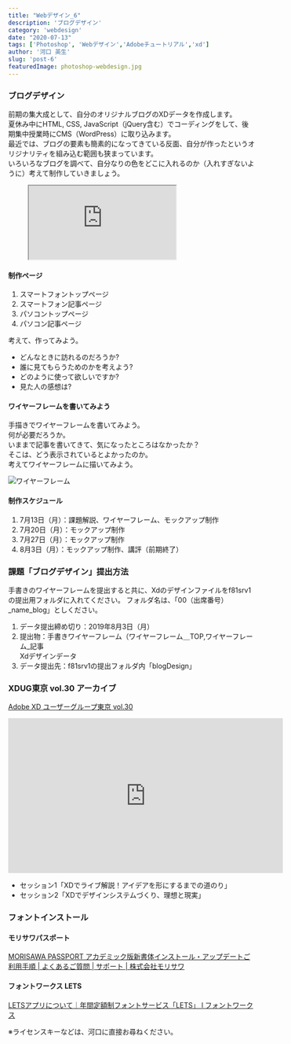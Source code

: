 ```yaml
---
title: "Webデザイン_6"
description: 'ブログデザイン'
category: 'webdesign'
date: "2020-07-13"
tags: ['Photoshop', 'Webデザイン','Adobeチュートリアル','xd']
author: '河口 英生'
slug: 'post-6'
featuredImage: photoshop-webdesign.jpg
---
```

<div class="post-section">
<h3 class="title is-5">ブログデザイン</h3>

前期の集大成として、自分のオリジナルブログのXDデータを作成します。  
夏休み中にHTML, CSS, JavaScript（jQuery含む）でコーディングをして、後期集中授業時にCMS（WordPress）に取り込みます。  
最近では、ブログの要素も簡素的になってきている反面、自分が作ったというオリジナリティを組み込む範囲も狭まっています。  
いろいろなブログを調べて、自分なりの色をどこに入れるのか（入れすぎないように）考えて制作していきましょう。

<figure class="is-fullwidth slide">
  <iframe src="https://drive.google.com/file/d/1E0pxMuVVZELj2z_lxT2xYVHBuODgeavJ/preview"></iframe>
</figure>

<h4 class="title is-6">制作ページ</h4>

1. スマートフォントップページ
1. スマートフォン記事ページ
1. パソコントップページ
1. パソコン記事ページ

考えて、作ってみよう。

- どんなときに訪れるのだろうか?
- 誰に見てもらうためのかを考えよう?
- どのように使って欲しいですか?
- 見た人の感想は?

<h4 class="title is-6">ワイヤーフレームを書いてみよう</h4>

手描きでワイヤーフレームを書いてみよう。  
何が必要だろうか。  
いままで記事を書いてきて、気になったところはなかったか？  
そこは、どう表示されているとよかったのか。  
考えてワイヤーフレームに描いてみよう。

![ワイヤーフレーム](https://static1.squarespace.com/static/5a1f25e9bff200cf7bd5501d/t/5b856c9c70a6adf144c6045e/1535470764296/CVI_03.png)


<h4 class="title is-6">制作スケジュール</h4>

1. 7月13日（月）：課題解説、ワイヤーフレーム、モックアップ制作
1. 7月20日（月）：モックアップ制作
1. 7月27日（月）：モックアップ制作
1. 8月3日（月）：モックアップ制作、講評（前期終了）

</div>

<div class="post-section">
<h3 class="title is-5">課題「ブログデザイン」提出方法</h3>

手書きのワイヤーフレームを提出すると共に、Xdのデザインファイルをf81srv1の提出用フォルダに入れてください。
フォルダ名は、「00（出席番号）_name_blog」としください。

1. データ提出締め切り：2019年8月3日（月）
1. 提出物：手書きワイヤーフレーム（ワイヤーフレーム＿TOP,ワイヤーフレーム_記事  
Xdデザインデータ
1. データ提出先：f81srv1の提出フォルダ内「blogDesign」

<h3 class="title is-5">XDUG東京 vol.30 アーカイブ</h3>

[Adobe XD ユーザーグループ東京 vol.30](https://youtu.be/bhkERKWS7KE)

<iframe width="560" height="315" src="https://www.youtube.com/embed/bhkERKWS7KE" frameborder="0" allow="accelerometer; autoplay; encrypted-media; gyroscope; picture-in-picture" allowfullscreen></iframe>

+ セッション1「XDでライブ解説！アイデアを形にするまでの道のり」
+ セッション2「XDでデザインシステムづくり、理想と現実」

</div>

<div class="post-section">
<h3 class="title is-5">フォントインストール</h3>
<h4 class="title is-6">モリサワパスポート</h4>

[MORISAWA PASSPORT アカデミック版新書体インストール・アップデートご利用手順 | よくあるご質問 | サポート | 株式会社モリサワ](https://www.morisawa.co.jp/support/faq/65)

<h4 class="title is-6">フォントワークス LETS</h4>

[LETSアプリについて｜年間定額制フォントサービス「LETS」 l フォントワークス](https://lets-site.jp/startkit/)

※ライセンスキーなどは、河口に直接お尋ねください。
</div>
